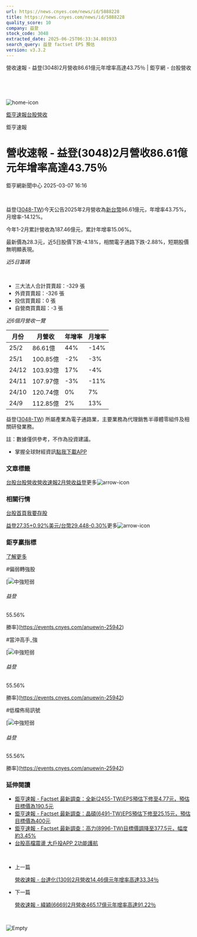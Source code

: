 ```yaml
---
url: https://news.cnyes.com/news/id/5888228
title: https://news.cnyes.com/news/id/5888228
quality_score: 10
company: 益登
stock_code: 3048
extracted_date: 2025-06-25T06:33:34.801933
search_query: 益登 factset EPS 預估
version: v3.3.2
---
```


營收速報 - 益登(3048)2月營收86.61億元年增率高達43.75％ | 鉅亨網 - 台股營收

‌

‌

![home-icon](/assets/icons/breadCrumb/symbol-icon-home.svg)

[鉅亨速報](/news/cat/anue_live)[台股營收](/news/cat/tw_revenue)

鉅亨速報

# 營收速報 - 益登(3048)2月營收86.61億元年增率高達43.75％

鉅亨網新聞中心 2025-03-07 16:16

‌

益登([3048-TW](https://www.cnyes.com/twstock/3048))今天公告2025年2月營收為[新台幣](https://invest.cnyes.com/forex/detail/usdtwd)86.61億元，年增率43.75%，月增率-14.12%。

今年1-2月累計營收為187.46億元，累計年增率15.06%。

最新價為28.3元，近5日股價下跌-4.18%，相關電子通路下跌-2.88%，短期股價無明顯表現。

*近5日籌碼*

‌

* 三大法人合計買賣超：-329 張
* 外資買賣超：-326 張
* 投信買賣超：0 張
* 自營商買賣超：-3 張

*近6個月營收一覽*

| 月份 | 月營收 | 年增率 | 月增率 |
| --- | --- | --- | --- |
| 25/2 | 86.61億 | 44% | -14% |
| 25/1 | 100.85億 | -2% | -3% |
| 24/12 | 103.93億 | 17% | -4% |
| 24/11 | 107.97億 | -3% | -11% |
| 24/10 | 120.74億 | 0% | 7% |
| 24/9 | 112.85億 | 2% | 13% |

益登([3048-TW](https://www.cnyes.com/twstock/3048)) 所屬產業為電子通路業，主要業務為代理銷售半導體零組件及相關研發業務。

註：數據僅供參考，不作為投資建議。

* 掌握全球財經資訊[點我下載APP](http://www.cnyes.com/app/?utm_source=mweb&utm_medium=HamMenuBanner&utm_campaign=fixed&utm_content=entr)

### 文章標籤

[台股](https://news.cnyes.com/tag/台股 "台股")[台股營收](https://news.cnyes.com/tag/台股營收 "台股營收")[營收速報](https://news.cnyes.com/tag/營收速報 "營收速報")[2月營收](https://news.cnyes.com/tag/2月營收 "2月營收")[益登](https://news.cnyes.com/tag/益登 "益登")更多![arrow-icon](/assets/icons/arrows/arrow-down.svg)

### 相關行情

[台股首頁](https://www.cnyes.com/twstock)[我要存股](https://supr.link/8OHaU)

[益登27.35+0.92%](https://www.cnyes.com/twstock/3048)[美元/台幣29.448-0.30%](https://invest.cnyes.com/forex/detail/USDTWD)更多![arrow-icon](/assets/icons/arrows/arrow-down.svg)

### 鉅亨贏指標

[了解更多](https://events.cnyes.com/anuewin-25942)

#偏弱轉強股

[![中強短弱](/assets/icons/win-indicator/long-to-short.svg)

###### 益登

55.56%

勝率](https://events.cnyes.com/anuewin-25942)

#當沖高手\_強

[![中強短弱](/assets/icons/win-indicator/long-to-short.svg)

###### 益登

55.56%

勝率](https://events.cnyes.com/anuewin-25942)

#低檔佈局訊號

[![中強短弱](/assets/icons/win-indicator/long-to-short.svg)

###### 益登

55.56%

勝率](https://events.cnyes.com/anuewin-25942)

### 延伸閱讀

* [鉅亨速報 - Factset 最新調查：全新(2455-TW)EPS預估下修至4.77元，預估目標價為190.5元](/news/id/5888128)
* [鉅亨速報 - Factset 最新調查：晶碩(6491-TW)EPS預估下修至25.15元，預估目標價為400元](/news/id/5888127)
* [鉅亨速報 - Factset 最新調查：高力(8996-TW)目標價調降至377.5元，幅度約3.45%](/news/id/5888126)
* [台股高檔震盪 大戶投APP 2功能護航](/news/id/5887893)

‌

* 上一篇

  [營收速報 - 台達化(1309)2月營收14.46億元年增率高達33.34％](/news/id/5889212)
* 下一篇

  [營收速報 - 緯穎(6669)2月營收465.17億元年增率高達91.22％](/news/id/5887507)

‌

![Empty](/assets/icons/skeleton/empty-image.svg)

‌
